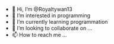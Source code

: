 - 👋 Hi, I’m @Royaltywan13
- 👀 I’m interested in programming
- 🌱 I’m currently learning programmation
- 💞️ I’m looking to collaborate on ...
- 📫 How to reach me ...

<!---
Royaltywan13/Royaltywan13 is a ✨ special ✨ repository because its `README.md` (this file) appears on your GitHub profile.
You can click the Preview link to take a look at your changes.
--->
